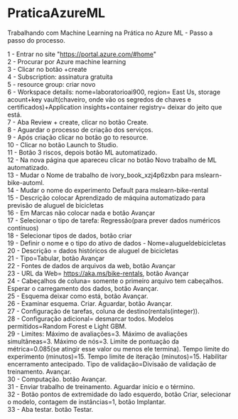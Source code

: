 # PraticaAzureML
Trabalhando com Machine Learning na Prática no Azure ML - Passo a passo do processo.

1 - Entrar no site "https://portal.azure.com/#home"  
2 - Procurar por Azure machine learning  
3 - Clicar no botão +create  
4 - Subscription: assinatura gratuita  
5 - resource group: criar novo  
6 - Workspace details: nome=laboratorioai900, region= East Us, storage acount+key vault(chaveiro, onde vão os segredos de chaves e certificados)+Application insights+container registry= deixar do jeito que está.  
7 - Aba Review + create, clicar no botão Create.  
8 - Aguardar o processo de criação dos serviços.  
9 - Após criação clicar no botão go to resource.  
10 - Clicar no botão Launch to Studio.  
11 - Botão 3 riscos, depois botão ML automatizado.  
12 - Na nova página que apareceu clicar no botão Novo trabalho de ML automatizado.  
13 - Mudar o Nome de trabalho de ivory_book_xzj4p6zxbn para mslearn-bike-automl.  
14 - Mudar o nome do experimento Default para mslearn-bike-rental  
15 - Descrição colocar Aprendizado de máquina automatizado para previsão de aluguel de bicicletas  
16 - Em Marcas não colocar nada e botão Avançar  
17 - Selecionar o tipo de tarefa: Regressão(para prever dados numéricos contínuos)  
18 - Selecionar tipos de dados, botão criar  
19 - Definir o nome e o tipo do ativo de dados - Nome=alugueldebicicletas  
20 - Descrição = dados históricos de aluguel de bicicletas  
21 - Tipo=Tabular, botão Avançar  
22 - Fontes de dados de arquivos da web, botão Avançar  
23 - URL da Web= https://aka.ms/bike-rentals, botão Avançar  
24 - Cabeçalhos de coluna= somente o primeiro arquivo tem cabeçalhos. Esperar o carregamento dos dados, botão Avançar.  
25 - Esquema deixar como está, botão Avançar.  
26 - Examinar esquema. Criar. Aguardar, botão Avançar.  
27 - Configuração de tarefas, coluna de destino(rentals(integer)).  
28 - Configuração adicional= desmarcar todos. Modelos permitidos=Random Forest e Light GBM.  
29 - Limites: Máximo de avaliações=3. Máximo de avaliações simultâneas=3. Máximo de nós=3. Limite de pontuação da métrica=0.085(se atingir esse valor ou menos ele termina). Tempo limite do experimento (minutos)=15. Tempo limite de iteração (minutos)=15. Habilitar encerramento antecipado. Tipo de validação=Divisaão de validação de treinamento. Avançar.  
30 - Computação. botão Avançar.  
31 - Enviar trabalho de treinamento. Aguardar início e o término.  
32 - Botão pontos de extremidade do lado esquerdo, botão Criar, selecionar o modelo, contagem de instâncias=1, botão Implantar.  
33 - Aba testar. botão Testar.  
